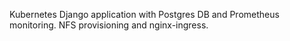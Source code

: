 Kubernetes Django application with Postgres DB and Prometheus monitoring. NFS provisioning and nginx-ingress.
